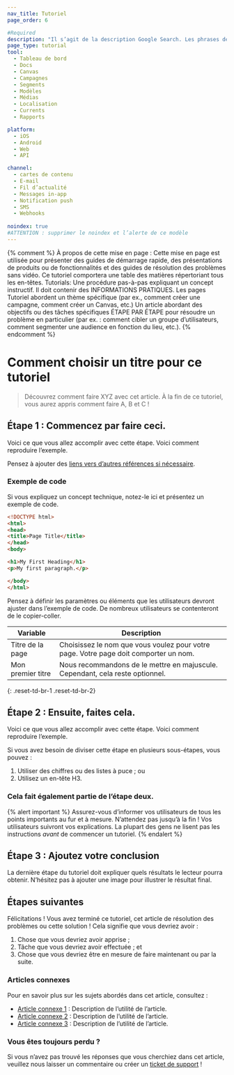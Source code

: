 ```yaml
---
nav_title: Tutoriel
page_order: 6

#Required
description: "Il s’agit de la description Google Search. Les phrases de plus de 160 caractères seront tronquées… soyez concis !"
page_type: tutorial
tool:
  - Tableau de bord
  - Docs
  - Canvas
  - Campagnes
  - Segments
  - Modèles
  - Médias
  - Localisation
  - Currents
  - Rapports

platform:
  - iOS
  - Android
  - Web
  - API

channel:
  - cartes de contenu
  - E-mail
  - Fil d’actualité
  - Messages in-app
  - Notification push
  - SMS
  - Webhooks
  
noindex: true
#ATTENTION : supprimer le noindex et l’alerte de ce modèle
---
```


{% comment %}
À propos de cette mise en page :
Cette mise en page est utilisée pour présenter des guides de démarrage rapide, des présentations de produits ou de fonctionnalités et des guides de résolution des problèmes sans vidéo. Ce tutoriel comportera une table des matières répertoriant tous les en-têtes.
Tutorials:
Une procédure pas-à-pas expliquant un concept instructif. Il doit contenir des INFORMATIONS PRATIQUES. Les pages Tutoriel abordent un thème spécifique (par ex., comment créer une campagne, comment créer un Canvas, etc.) Un article abordant des objectifs ou des tâches spécifiques ÉTAPE PAR ÉTAPE pour résoudre un problème en particulier (par ex. : comment cibler un groupe d’utilisateurs, comment segmenter une audience en fonction du lieu, etc.).
{% endcomment %}
# Comment choisir un titre pour ce tutoriel

> Découvrez comment faire XYZ avec cet article. À la fin de ce tutoriel, vous aurez appris comment faire A, B et C !

## Étape 1 : Commencez par faire ceci.

Voici ce que vous allez accomplir avec cette étape. Voici comment reproduire l’exemple.

Pensez à ajouter des [liens vers d’autres références si nécessaire]({{site.baseurl}}/home/templates/reference_video/).

### Exemple de code

Si vous expliquez un concept technique, notez-le ici et présentez un exemple de code.

```html
<!DOCTYPE html>
<html>
<head>
<title>Page Title</title>
</head>
<body>

<h1>My First Heading</h1>
<p>My first paragraph.</p>

</body>
</html>
```

Pensez à définir les paramètres ou éléments que les utilisateurs devront ajuster dans l’exemple de code. De nombreux utilisateurs se contenteront de le copier-coller.

| Variable | Description |
| -------- | ----------- |
| Titre de la page | Choisissez le nom que vous voulez pour votre page. Votre page doit comporter un nom. |
| Mon premier titre | Nous recommandons de le mettre en majuscule. Cependant, cela reste optionnel. |
{: .reset-td-br-1 .reset-td-br-2}

## Étape 2 : Ensuite, faites cela.

Voici ce que vous allez accomplir avec cette étape. Voici comment reproduire l’exemple.

Si vous avez besoin de diviser cette étape en plusieurs sous-étapes, vous pouvez :
1. Utiliser des chiffres ou des listes à puce ; ou
2. Utilisez un en-tête H3.

### Cela fait également partie de l’étape deux.

{% alert important %}
Assurez-vous d’informer vos utilisateurs de tous les points importants au fur et à mesure. N’attendez pas jusqu’à la fin ! Vos utilisateurs suivront vos explications. La plupart des gens ne lisent pas les instructions _avant_ de commencer un tutoriel.
{% endalert %}

## Étape 3 : Ajoutez votre conclusion

La dernière étape du tutoriel doit expliquer quels résultats le lecteur pourra obtenir. N’hésitez pas à ajouter une image pour illustrer le résultat final.

## Étapes suivantes

Félicitations ! Vous avez terminé ce tutoriel, cet article de résolution des problèmes ou cette solution ! Cela signifie que vous devriez avoir :
1. Chose que vous devriez avoir apprise ;
2. Tâche que vous devriez avoir effectuée ; et
3. Chose que vous devriez être en mesure de faire maintenant ou par la suite.

### Articles connexes

Pour en savoir plus sur les sujets abordés dans cet article, consultez :
- [Article connexe 1](#solution-1) : Description de l’utilité de l’article.
- [Article connexe 2](#solution-2) : Description de l’utilité de l’article.
- [Article connexe 3](#solution-3) : Description de l’utilité de l’article.

### Vous êtes toujours perdu ?

Si vous n’avez pas trouvé les réponses que vous cherchiez dans cet article, veuillez nous laisser un commentaire ou créer un [ticket de support][support] !

[support]: {{site.baseurl}}/braze_support/
